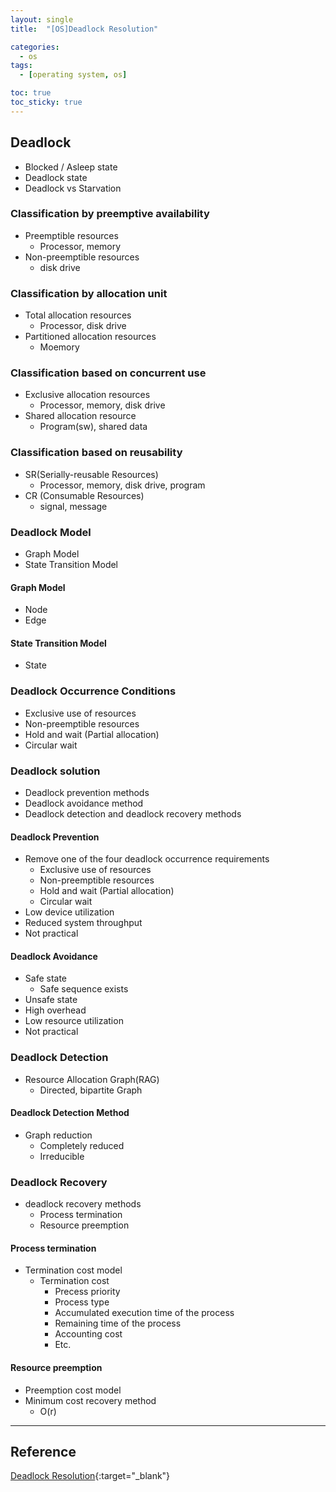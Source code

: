```yaml
---
layout: single
title:  "[OS]Deadlock Resolution"

categories:
  - os
tags:
  - [operating system, os]

toc: true
toc_sticky: true
---
```


## Deadlock
- Blocked / Asleep state
- Deadlock state 
- Deadlock vs Starvation

### Classification by preemptive availability
- Preemptible resources
    - Processor, memory
- Non-preemptible resources
    - disk drive

### Classification by allocation unit
- Total allocation resources
    - Processor, disk drive
- Partitioned allocation resources
    - Moemory

### Classification based on concurrent use
- Exclusive allocation resources
    - Processor, memory, disk drive
- Shared allocation resource
    - Program(sw), shared data

### Classification based on reusability
- SR(Serially-reusable Resources)
    - Processor, memory, disk drive, program
- CR (Consumable Resources)
    - signal, message

### Deadlock Model
- Graph Model
- State Transition Model

#### Graph Model
- Node
- Edge

#### State Transition Model
- State

### Deadlock Occurrence Conditions
- Exclusive use of resources
- Non-preemptible resources
- Hold and wait (Partial allocation)
- Circular wait

### Deadlock solution
- Deadlock prevention methods
- Deadlock avoidance method
- Deadlock detection and deadlock recovery methods

#### Deadlock Prevention
- Remove one of the four deadlock occurrence requirements
    - Exclusive use of resources
    - Non-preemptible resources
    - Hold and wait (Partial allocation)
    - Circular wait
- Low device utilization
- Reduced system throughput
- Not practical

#### Deadlock Avoidance
- Safe state
    - Safe sequence exists
- Unsafe state
- High overhead
- Low resource utilization
- Not practical

### Deadlock Detection
- Resource Allocation Graph(RAG)
    - Directed, bipartite Graph

#### Deadlock Detection Method
- Graph reduction
    - Completely reduced
    - Irreducible

### Deadlock Recovery
- deadlock recovery methods
    - Process termination
    - Resource preemption

#### Process termination
- Termination cost model
    - Termination cost
        - Precess priority
        - Process type
        - Accumulated execution time of the process
        - Remaining time of the process
        - Accounting cost
        - Etc.

#### Resource preemption
- Preemption cost model
- Minimum cost recovery method
    - O(r)

---
## Reference
[Deadlock Resolution](https://hpclab.tistory.com/1?category=887083){:target="_blank"}